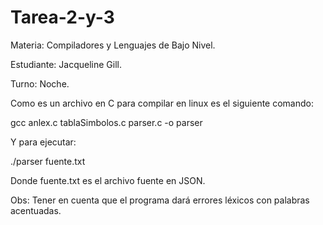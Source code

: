 # Tarea-2-y-3

Materia: Compiladores y Lenguajes de Bajo Nivel.

Estudiante: Jacqueline Gill.

Turno: Noche.

Como es un archivo en C para compilar en linux es el siguiente comando:

gcc anlex.c tablaSimbolos.c parser.c -o parser

Y para ejecutar:

./parser fuente.txt

Donde fuente.txt es el archivo fuente en JSON.

Obs: Tener en cuenta que el programa dará errores léxicos con palabras acentuadas.
